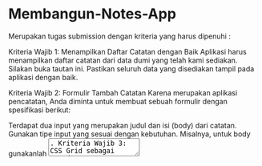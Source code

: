# Membangun-Notes-App

Merupakan tugas submission dengan kriteria yang harus dipenuhi : 

Kriteria Wajib 1: Menampilkan Daftar Catatan dengan Baik
Aplikasi harus menampilkan daftar catatan dari data dumi yang telah kami sediakan. Silakan buka tautan ini. Pastikan seluruh data yang disediakan tampil pada aplikasi dengan baik.

Kriteria Wajib 2: Formulir Tambah Catatan
Karena merupakan aplikasi pencatatan, Anda diminta untuk membuat sebuah formulir dengan spesifikasi berikut:

Terdapat dua input yang merupakan judul dan isi (body) dari catatan.
Gunakan tipe input yang sesuai dengan kebutuhan. Misalnya, untuk body gunakanlah <textarea>.
Kriteria Wajib 3: CSS Grid sebagai Metode Layouting
Gunakan CSS Grid minimal untuk menyusun layout dari daftar catatan yang ditampilkan. Untuk hal lain, Anda bisa menggunakan CSS Grid, Flexbox, atau teknik lainnya.

Kriteria Wajib 4: Bangun Komponen UI dengan Web Component
Minimal terdapat tiga penerapan custom element pada aplikasi yang Anda buat. Anda boleh menggunakan custom element pada komponen UI mana pun, misalnya item catatan, app bar, input catatan, dan lainnya.
